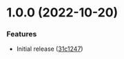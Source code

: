 # 1.0.0 (2022-10-20)


### Features

* Initial release ([31c1247](https://github.com/de-it-krachten/ansible-role-awx_casc/commit/31c1247c657bb890a615a9407659ecd2410f3545))
